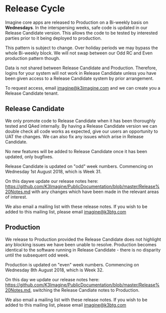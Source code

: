 # Release Cycle
Imagine core apps are released to Production on a Bi-weekly basis on **Wednesdays**. In the interspersing weeks, safe code is updated in our Release Candidate version. This allows the code to be tested by interested parties prior to it being deployed to production.

This pattern is subject to change. Over holiday periods we may bypass the whole Bi-weekly block. We will not swap between our Odd RC and Even production pattern though.

Data is not shared between Release Candidate and Production. Therefore, logins for your system will not work in Release Candidate unless you have been given access to a Release Candidate system by prior arrangement.

To request access, email imagine@k3imagine.com and we can create you a Release Candidate tenant.

## Release Candidate
We only promote code to Release Candidate when it has been thoroughly tested and QAed internally. By having a Release Candidate version we can double check all code works as expected, give our users an opportunity to UAT the changes. We can also fix any issues which arise in Release Candidate.

No new features will be added to Release Candidate once it has been updated, only bugfixes.

Release Candidate is updated on "odd" week numbers. Commencing on Wednesday 1st August 2018, which is Week 31.

On this daywe update our release notes here: https://github.com/K3Imagine/PublicDocumentation/blob/master/Release%20Notes.md with any changes which have been made in the relevant areas of interest.

We also email a mailing list with these release notes. If you wish to be added to this mailing list, please email imagine@k3btg.com

## Production
We release to Production provided the Release Candidate does not highlight any blocking issues we have been unable to resolve. Production becomes identical to the software running in Release Candidate - there is no disparity until the subsequent odd week.

Production is updated on "even" week numbers. Commencing on Wednesday 8th August 2018, which is Week 32.

On this day we update our release notes here: https://github.com/K3Imagine/PublicDocumentation/blob/master/Release%20Notes.md, switching the Release Candiate notes to Production.

We also email a mailing list with these release notes. If you wish to be added to this mailing list, please email imagine@k3btg.com
